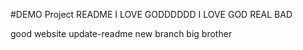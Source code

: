 #DEMO Project README
I LOVE GODDDDDD
I LOVE GOD REAL BAD

good website
update-readme new branch
big brother
